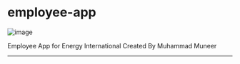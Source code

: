 # employee-app
![image](https://github.com/muhammadzmuneer/employee-app/assets/82236699/7cda8f3b-ebff-48f6-943d-e99477a20269)

Employee App for Energy International Created By Muhammad Muneer
**************************************************************
